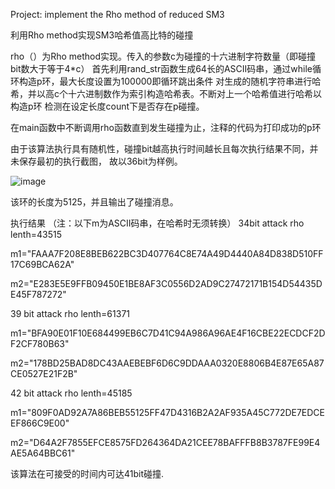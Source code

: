 Project: implement the Rho method of reduced SM3

利用Rho method实现SM3哈希值高比特的碰撞

rho（）为Rho method实现。传入的参数c为碰撞的十六进制字符数量（即碰撞bit数大于等于4*c）
首先利用rand_str函数生成64长的ASCII码串，通过while循环构造p环，最大长度设置为100000即循环跳出条件
对生成的随机字符串进行哈希，并以高c个十六进制数作为索引构造哈希表。不断对上一个哈希值进行哈希以构造p环
检测在设定长度count下是否存在p碰撞。

在main函数中不断调用rho函数直到发生碰撞为止，注释的代码为打印成功的p环

由于该算法执行具有随机性，碰撞bit越高执行时间越长且每次执行结果不同，并未保存最初的执行截图，
故以36bit为样例。

![image](https://user-images.githubusercontent.com/105588850/180766623-da5b7b0c-63f8-4057-91d4-c63d627430a1.png)

该环的长度为5125，并且输出了碰撞消息。

执行结果 （注：以下m为ASCII码串，在哈希时无须转换）
34bit attack	rho lenth=43515

m1="FAAA7F208E8BEB622BC3D407764C8E74A49D4440A84D838D510FF17C69BCA62A"

m2="E283E5E9FFB09450E1BE8AF3C0556D2AD9C27472171B154D54435DE45F787272"

39 bit attack rho lenth=61371

m1="BFA90E01F10E684499EB6C7D41C94A986A96AE4F16CBE22ECDCF2DF2CF780B63"

m2="178BD25BAD8DC43AAEBEBF6D6C9DDAAA0320E8806B4E87E65A87CE0527E21F2B"


42 bit attack rho lenth=45185

m1="809F0AD92A7A86BEB55125FF47D4316B2A2AF935A45C772DE7EDCEEF866C9E00"

m2="D64A2F7855EFCE8575FD264364DA21CEE78BAFFFB8B3787FE99E4AE5A64BBC61"

该算法在可接受的时间内可达41bit碰撞.
